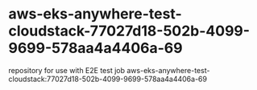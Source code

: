 # aws-eks-anywhere-test-cloudstack-77027d18-502b-4099-9699-578aa4a4406a-69
repository for use with E2E test job aws-eks-anywhere-test-cloudstack:77027d18-502b-4099-9699-578aa4a4406a-69
